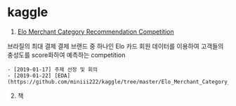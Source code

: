 # kaggle

1. [Elo Merchant Category Recommendation Competition](https://github.com/miniii222/kaggle/tree/master/Elo_Merchant_Category_Recommendation)

브라질의 최대 결제 결제 브랜드 중 하나인 Elo 카드 회원 데이터를 이용하여 고객들의 충성도를 score화하여 예측하는 competition

    - [2019-01-17] 주제 선정 및 회의
    - [2019-01-22] [EDA](https://github.com/miniii222/kaggle/tree/master/Elo_Merchant_Category_Recommendation/eda)



2. 책
